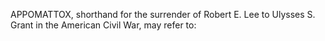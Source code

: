 APPOMATTOX, shorthand for the surrender of Robert E. Lee to Ulysses S. Grant in the American Civil War, may refer to:
